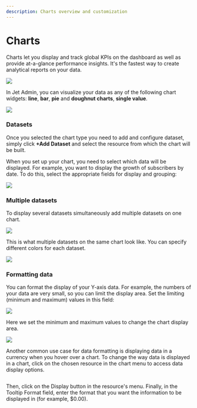 ```yaml
---
description: Charts overview and customization
---
```


# Charts

Charts let you display and track global KPIs on the dashboard as well as provide at-a-glance performance insights. It's the fastest way to create analytical reports on your data.&#x20;

![](<../../../.gitbook/assets/image (670).png>)

In Jet Admin, you can visualize your data as any of the following chart widgets: **line**, **bar**, **pie** and **doughnut charts**, **single value**.

![](<../../../.gitbook/assets/image (686).png>)

### Datasets

Once you selected the chart type you need to add and configure dataset, simply click **+Add Dataset** and select the resource from which the chart will be built.&#x20;

When you set up your chart, you need to select which data will be displayed. For example, you want to display the growth of subscribers by date. To do this, select the appropriate fields for display and grouping:

![](<../../../.gitbook/assets/GIF (232).gif>)

### Multiple datasets

To display several datasets simultaneously add multiple datasets on one chart.

![](<../../../.gitbook/assets/image (674).png>)

This is what multiple datasets on the same chart look like. You can specify different colors for each dataset.

![](<../../../.gitbook/assets/image (675).png>)

### Formatting data

You can format the display of your Y-axis data. For example, the numbers of your data are very small, so you can limit the display area. Set the limiting (minimum and maximum) values in this field:

![](<../../../.gitbook/assets/image (676).png>)

Here we set the minimum and maximum values to change the chart display area.

![](<../../../.gitbook/assets/GIF (233).gif>)

Another common use case for data formatting is displaying data in a currency when you hover over a chart. To change the way data is displayed in a chart, click on the chosen resource in the chart menu to access data display options.&#x20;

<figure><img src="../../../.gitbook/assets/image (4).png" alt=""><figcaption></figcaption></figure>

Then, click on the Display button in the resource's menu. Finally, in the Tooltip Format field, enter the format that you want the information to be displayed in (for example, $0.00).

<figure><img src="../../../.gitbook/assets/image (3) (2).png" alt=""><figcaption></figcaption></figure>

